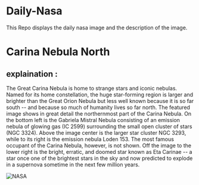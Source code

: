 # Daily-Nasa

This Repo displays the daily nasa image and the description of the image.

<!--NASA-->
# Carina Nebula North
## explaination :

The Great Carina Nebula is home to strange stars and iconic nebulas. Named for its home constellation, the huge star-forming region is larger and brighter than the Great Orion Nebula but less well known because it is so far south -- and because so much of humanity lives so far north.  The featured image shows in great detail the northernmost part of the Carina Nebula. On the bottom left is the Gabriela Mistral Nebula consisting of an emission nebula of glowing gas (IC 2599) surrounding the small open cluster of stars (NGC 3324). Above the image center is the larger star cluster NGC 3293, while to its right is the emission nebula Loden 153.  The most famous occupant of the Carina Nebula, however, is not shown. Off the image to the lower right is the bright, erratic, and doomed star known as Eta Carinae -- a star once one of the brightest stars in the sky and now predicted to explode in a supernova sometime in the next few million years.

![NASA](https://apod.nasa.gov/apod/image/2305/CarNorth_Taylor_960.jpg)
<!--/NASA-->